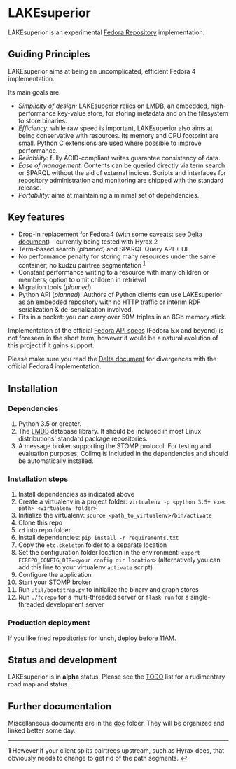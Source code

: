 # LAKEsuperior

LAKEsuperior is an experimental [Fedora Repository](http://fedorarepository.org)
implementation.

## Guiding Principles

LAKEsuperior aims at being an uncomplicated, efficient Fedora 4 implementation.

Its main goals are:

- *Simplicity of design:* LAKEsuperior relies on [LMDB](https://symas.com/lmdb/),
an embedded, high-performance key-value store, for storing metadata and on
the filesystem to store binaries.
- *Efficiency:* while raw speed is important, LAKEsuperior also aims at being
conservative with resources. Its memory and CPU footprint are small. Python C
extensions are used where possible to improve performance.
- *Reliability:* fully ACID-compliant writes guarantee consistency of data.
- *Ease of management:* Contents can be queried directly via term search or
SPARQL without the aid of external indices. Scripts and interfaces for
repository administration and monitoring are shipped with the standard release.
- *Portability:* aims at maintaining a minimal set of dependencies.

## Key features

- Drop-in replacement for Fedora4 (with some caveats: see
  [Delta document](doc/notes/fcrepo4_deltas.md))—currently being tested with
  Hyrax 2
- Term-based search (*planned*) and SPARQL Query API + UI
- No performance penalty for storing many resources under the same container; no
  [kudzu](https://www.nature.org/ourinitiatives/urgentissues/land-conservation/forests/kudzu.xml)
  pairtree segmentation <sup id="a1">[1](#f1)</sup>
- Constant performance writing to a resource with
  many children or members; option to omit children in retrieval
- Migration tools (*planned*)
- Python API (*planned*): Authors of Python clients can use LAKEsuperior as an
  embedded repository with no HTTP traffic or interim RDF serialization &
  de-serialization involved.
- Fits in a pocket: you can carry over 50M triples in an 8Gb memory stick.

Implementation of the official [Fedora API specs](https://fedora.info/spec/)
(Fedora 5.x and beyond) is not
foreseen in the short term, however it would be a natural evolution of this
project if it gains support.

Please make sure you read the [Delta document](doc/notes/fcrepo4_deltas.md) for
divergences with the official Fedora4 implementation.

## Installation

### Dependencies

1. Python 3.5 or greater.
1. The [LMDB](https://symas.com/lmdb/) database library. It should be included
in most Linux distributions' standard package repositories.
1. A message broker supporting the STOMP protocol. For testing and evaluation
purposes, Coilmq is included in the dependencies and should be automatically
installed.

### Installation steps

1. Install dependencies as indicated above
1. Create a virtualenv in a project folder:
   `virtualenv -p <python 3.5+ exec path> <virtualenv folder>`
1. Initialize the virtualenv: `source <path_to_virtualenv>/bin/activate`
1. Clone this repo
1. `cd` into repo folder
1. Install dependencies: `pip install -r requirements.txt`
1. Copy the `etc.skeleton` folder to a separate location
1. Set the configuration folder location in the environment:
   `export FCREPO_CONFIG_DIR=<your config dir location>` (alternatively you can
   add this line to your virtualenv `activate` script)
1. Configure the application
1. Start your STOMP broker
1. Run `util/bootstrap.py` to initialize the binary and graph stores
1. Run `./fcrepo` for a multi-threaded server or `flask run` for a
   single-threaded development server

### Production deployment

If you like fried repositories for lunch, deploy before 11AM.

## Status and development

LAKEsuperior is in **alpha** status. Please see the [TODO](doc/notes/TODO) list
for a rudimentary road map and status.

## Further documentation

Miscellaneous documents are in the [doc](doc) folder. They will be organized
and linked better some day.

---

<b id="f1">1</b> However if your client splits pairtrees upstream, such as
Hyrax does, that obviously needs to change to get rid of the path
segments. [↩](#a1)
